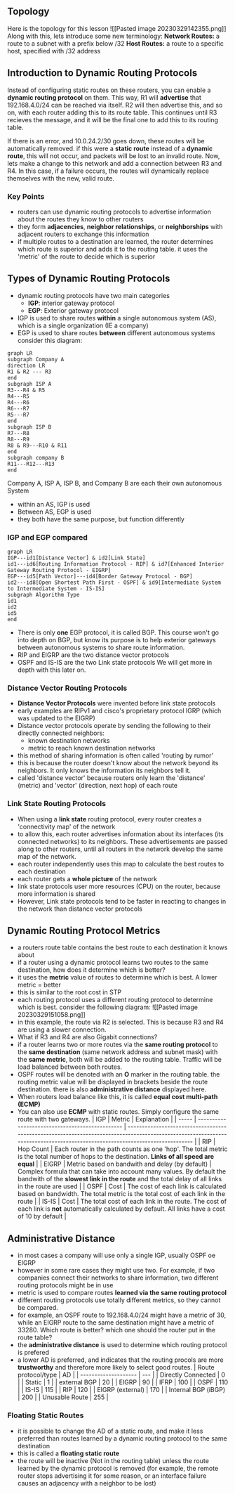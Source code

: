 ## Topology
Here is the topology for this lesson
![[Pasted image 20230329142355.png]]
Along with this, lets introduce some new terminology:
**Network Routes:** a route to a subnet with a prefix below /32
**Host Routes:** a route to a specific host, specified with /32 address
## Introduction to Dynamic Routing Protocols
Instead of configuring static routes on these routers, you can enable a **dynamic routing protocol** on them. This way, R1 will **advertise** that 192.168.4.0/24 can be reached via itself. R2 will then advertise this, and so on, with each router adding this to its route table. This continues until R3 recieves the message, and it will be the final one to add this to its routing table. 

If there is an error, and 10.0.24.2/30 goes down, these routes will be automatically removed. if this were a **static route** instead of a **dynamic route**, this will not occur, and packets will be lost to an invalid route. Now, lets make a change to this network and add a connection between R3 and R4. In this case, if a failure occurs, the routes will dynamically replace themselves with the new, valid route.
### Key Points
- routers can use dynamic routing protocols to advertise information about the routes they know to other routers
- they form **adjacencies**, **neighbor relationships**, or **neighborships** with adjacent routers to exchange this information
- if multiple routes to a destination are learned, the router determines which route is superior and adds it to the routing table. it uses the 'metric' of the route to decide which is superior
## Types of Dynamic Routing Protocols
- dynamic routing protocols have two main categories
	- **IGP**: interior gateway protocol
	- **EGP**: Exterior gateway protocol
- IGP is used to share routes **within** a single autonomous system (AS), which is a single organization (IE a company)
- EGP is used to share routes **between** different autonomous systems
consider this diagram:
```mermaid
graph LR
subgraph Company A
direction LR
R1 & R2 --- R3
end
subgraph ISP A
R3---R4 & R5
R4---R5
R4---R6
R6---R7
R5---R7
end
subgraph ISP B
R7---R8
R8---R9
R8 & R9---R10 & R11
end
subgraph company B
R11---R12---R13
end
```
Company A, ISP A, ISP B, and Company B are each their own autonomous System
- within an AS, IGP is used
- Between AS, EGP is used
- they both have the same purpose, but function differently
### IGP and EGP compared
```mermaid
graph LR
IGP---id1[Distance Vector] & id2[Link State]
id1---id6[Routing Information Protocol - RIP] & id7[Enhanced Interior Gateway Routing Protocol - EIGRP]
EGP---id5[Path Vector]---id4[Border Gateway Protocol - BGP]
id2---id8[Open Shortest Path First - OSPF] & id9[Intermediate System to Intermediate System - IS-IS]
subgraph Algorithm Type
id1
id2
id5
end
```
- There is only **one** EGP protocol, it is called BGP. This course won't go into depth on BGP, but know its purpose is to help exterior gateways between autonomous systems to share route information. 
- RIP and EIGRP are the two distance vector protocols
- OSPF and IS-IS are the two Link state protocols
We will get more in depth with this later on.
### Distance Vector Routing Protocols
- **Distance Vector Protocols** were invented before link state protocols
- early examples are RIPv1 and cisco's proprietary protocol IGRP (which was updated to the EIGRP)
- Distance vector protocols operate by sending the following to their directly connected neighbors:
	- known destination networks
	- metric to reach known destination networks
- this method of sharing information is often called 'routing by rumor'
- this is because the router doesn't know about the network beyond its neighbors. It only knows the information its neighbors tell it.
- called 'distance vector' because routers only learn the 'distance' (metric) and 'vector' (direction, next hop) of each route
### Link State Routing Protocols
- When using a **link state** routing protocol, every router creates a 'connectivity map' of the network
- to allow this, each router advertises information about its interfaces (its connected networks) to its neighbors. These advertisements are passed along to other routers, until all routers in the network develop the same map of the network. 
- each router independently uses this map to calculate the best routes to each destination
- each router gets a **whole picture** of the network
- link state protocols user more resources (CPU) on the router, because more information is shared
- However, Link state protocols tend to be faster in reacting to changes in the network than distance vector protocols
## Dynamic Routing Protocol Metrics
- a routers route table contains the best route to each destination it knows about
- if a router using a dynamic protocol learns two routes to the same destination, how does it determine which is better?
- it uses the **metric** value of routes to determine which is best. A lower metric = better
- this is similar to the root cost in STP
- each routing protocol uses a different routing protocol to determine which is best. 
consider the following diagram:
![[Pasted image 20230329151058.png]]
- in this example, the route via R2 is selected. This is because R3 and R4 are using a slower connection. 
- What if R3 and R4 are also Gigabit connections?
- if a router learns two or more routes via the **same routing protocol** to the **same destination** (same network address and subnet mask) with the **same metric**, both will be added to the routing table. Traffic will be load balanced between both routes.
- OSPF routes will be denoted with an **O** marker in the routing table. the routing metric value will be displayed in brackets beside the route destination. there is also **administrative distance** displayed here. 
- When routers load balance like this, it is called **equal cost multi-path (ECMP)**
- You can also use **ECMP** with static routes. Simply configure the same route with two gateways. 
| IGP   | Metric                                          | Explanation                                                                                                                                                                 |
| ----- | ----------------------------------------------- | --------------------------------------------------------------------------------------------------------------------------------------------------------------------------- |
| RIP   | Hop Count                                       | Each router in the path counts as one 'hop'. The total metric is the total number of hops to the destination. **Links of all speed are equal**                              |
| EIGRP | Metric based on bandwith and delay (by default) | Complex formula that can take into account many values. By default the bandwith of the **slowest link in the route** and the total delay of all links in the route are used |
| OSPF  | Cost                                            | The cost of each link is calculated based on bandwidth. The total metric is the total cost of each link in the route                                                        |
| IS-IS | Cost                                            | The total cost of each link in the route. The cost of each link is **not** automatically calculated by default. All links have a cost of 10 by default                      | 

## Administrative Distance
- in most cases a company will use only a single IGP, usually OSPF oe EIGRP
- however in some rare cases they might use two. For example, if two companies connect their networks to share information, two different routing protocols might be in use
- metric is used to compare routes **learned via the same routing protocol**
- different routing protocols use totally different metrics, so they cannot be compared.
- for example, an OSPF route to 192.168.4.0/24 might have a metric of 30, while an EIGRP route to the same destination might have a metric of 33280. Which route is better? which one should the router put in the route table?
- the **administrative distance** is used to determine which routing protocol is prefered
- a lower AD is preferred, and indicates that the routing procols are more **trustworthy** and therefore more likely to select good routes.
| Route protocol/type | AD  |
| -------------------- | --- |
| Directly Connected   | 0   |
| Static               | 1   |
| external BGP         | 20  |
| EIGRP                | 90  |
| IFRP                 | 100 |
| OSPF                 | 110 |
| IS-IS                | 115 |
| RIP                  | 120 |
| EIGRP (external)     | 170 |
| Internal BGP (iBGP)  | 200 |
| Unusable Route       | 255 | 
### Floating Static Routes
- it is possible to change the AD of a static route, and make it less preferred than routes learned by a dynamic routing protocol to the same destination
- this is called a **floating static route**
- the route will be inactive (Not in the routing table) unless the route learned by the dynamic protocol is removed (for example, the remote router stops advertising it for some reason, or an interface failure causes an adjacency with a neighbor to be lost)
